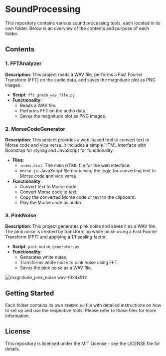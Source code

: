 # SoundProcessing

This repository contains various sound processing tools, each located in its own folder. Below is an overview of the contents and purpose of each folder.

## Contents

### 1. FFTAnalyzer

**Description**: This project reads a WAV file, performs a Fast Fourier Transform (FFT) on the audio data, and saves the magnitude plot as PNG images.

- **Script**: `fft_graph_wav_file.py`
- **Functionality**:
  - Reads a WAV file.
  - Performs FFT on the audio data.
  - Saves the magnitude plot as PNG images.

### 2. MorseCodeGenerator

**Description**: This project provides a web-based tool to convert text to Morse code and vice versa. It includes a simple HTML interface with Bootstrap for styling and JavaScript for functionality.

- **Files**:
  - `index.html`: The main HTML file for the web interface.
  - `morse.js`: JavaScript file containing the logic for converting text to Morse code and vice versa.
- **Functionality**:
  - Convert text to Morse code.
  - Convert Morse code to text.
  - Copy the converted Morse code or text to the clipboard.
  - Play the Morse code as audio.

### 3. PinkNoise

**Description**: This project generates pink noise and saves it as a WAV file. The pink noise is created by transforming white noise using a Fast Fourier Transform (FFT) and applying a 1/f scaling factor.

- **Script**: `pink_noise_generator.py`
- **Functionality**:
  - Generates white noise.
  - Transforms white noise to pink noise using FFT.
  - Saves the pink noise as a WAV file.

![magnitude_pink_noise wav-1024x512](https://github.com/user-attachments/assets/f1c554ed-b7d1-4ea8-abcf-7c8a125a5b57)


## Getting Started

Each folder contains its own `README.md` file with detailed instructions on how to set up and use the respective tools. Please refer to those files for more information.

## License

This repository is licensed under the MIT License - see the LICENSE file for details.
